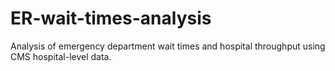 # ER-wait-times-analysis
Analysis of emergency department wait times and hospital throughput using CMS hospital-level data.
